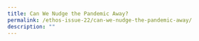 ```yaml
---
title: Can We Nudge the Pandemic Away?
permalink: /ethos-issue-22/can-we-nudge-the-pandemic-away/
description: ""
---
```

